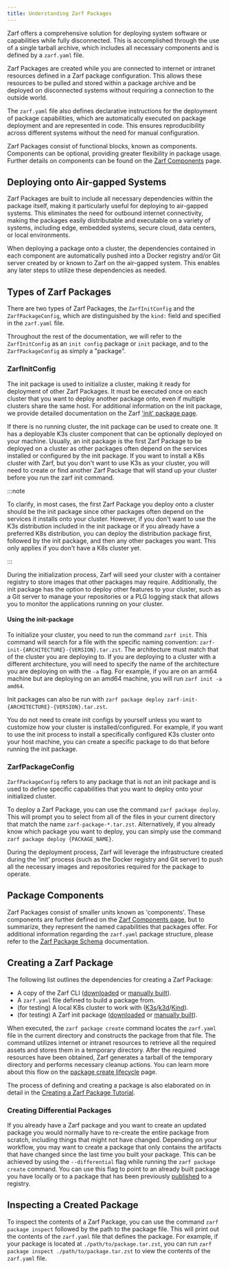 ```yaml
---
title: Understanding Zarf Packages
---
```


Zarf offers a comprehensive solution for deploying system software or capabilities while fully disconnected. This is accomplished through the use of a single tarball archive, which includes all necessary components and is defined by a `zarf.yaml` file.

Zarf Packages are created while you are connected to internet or intranet resources defined in a Zarf package configuration.  This allows these resources to be pulled and stored within a package archive and be deployed on disconnected systems without requiring a connection to the outside world.

The `zarf.yaml` file also defines declarative instructions for the deployment of package capabilities, which are automatically executed on package deployment and are represented in code. This ensures reproducibility across different systems without the need for manual configuration.

Zarf Packages consist of functional blocks, known as components. Components can be optional, providing greater flexibility in package usage. Further details on components can be found on the [Zarf Components](./2-zarf-components.md) page.

## Deploying onto Air-gapped Systems

Zarf Packages are built to include all necessary dependencies within the package itself, making it particularly useful for deploying to air-gapped systems. This eliminates the need for outbound internet connectivity, making the packages easily distributable and executable on a variety of systems, including edge, embedded systems, secure cloud, data centers, or local environments.

When deploying a package onto a cluster, the dependencies contained in each component are automatically pushed into a Docker registry and/or Git server created by or known to Zarf on the air-gapped system. This enables any later steps to utilize these dependencies as needed.

## Types of Zarf Packages

There are two types of Zarf Packages, the `ZarfInitConfig` and the `ZarfPackageConfig`, which are distinguished by the `kind:` field and specified in the `zarf.yaml` file.

Throughout the rest of the documentation, we will refer to the `ZarfInitConfig` as an `init config` package or `init` package, and to the `ZarfPackageConfig` as simply a "package".

### ZarfInitConfig

The init package is used to initialize a cluster, making it ready for deployment of other Zarf Packages. It must be executed once on each cluster that you want to deploy another package onto, even if multiple clusters share the same host. For additional information on the init package, we provide detailed documentation on the Zarf ['init' package page](./3-zarf-init-package.md).

If there is no running cluster, the init package can be used to create one. It has a deployable K3s cluster component that can be optionally deployed on your machine. Usually, an init package is the first Zarf Package to be deployed on a cluster as other packages often depend on the services installed or configured by the init package. If you want to install a K8s cluster with Zarf, but you don't want to use K3s as your cluster, you will need to create or find another Zarf Package that will stand up your cluster before you run the zarf init command.

:::note

To clarify, in most cases, the first Zarf Package you deploy onto a cluster should be the init package since other packages often depend on the services it installs onto your cluster. However, if you don't want to use the K3s distribution included in the init package or if you already have a preferred K8s distribution, you can deploy the distribution package first, followed by the init package, and then any other packages you want. This only applies if you don't have a K8s cluster yet.

:::

During the initialization process, Zarf will seed your cluster with a container registry to store images that other packages may require. Additionally, the init package has the option to deploy other features to your cluster, such as a Git server to manage your repositories or a PLG logging stack that allows you to monitor the applications running on your cluster.

#### Using the init-package

To initialize your cluster, you need to run the command `zarf init`. This command will search for a file with the specific naming convention: `zarf-init-{ARCHITECTURE}-{VERSION}.tar.zst`. The architecture must match that of the cluster you are deploying to. If you are deploying to a cluster with a different architecture, you will need to specify the name of the architecture you are deploying on with the `-a` flag. For example, if you are on an arm64 machine but are deploying on an amd64 machine, you will run `zarf init -a amd64`.

Init packages can also be run with `zarf package deploy zarf-init-{ARCHITECTURE}-{VERSION}.tar.zst`.

You do not need to create init configs by yourself unless you want to customize how your cluster is installed/configured. For example, if you want to use the init process to install a specifically configured K3s cluster onto your host machine, you can create a specific package to do that before running the init package.

### ZarfPackageConfig

`ZarfPackageConfig` refers to any package that is not an init package and is used to define specific capabilities that you want to deploy onto your initialized cluster.

To deploy a Zarf Package, you can use the command `zarf package deploy`. This will prompt you to select from all of the files in your current directory that match the name `zarf-package-*.tar.zst`. Alternatively, if you already know which package you want to deploy, you can simply use the command `zarf package deploy {PACKAGE_NAME}`.

During the deployment process, Zarf will leverage the infrastructure created during the 'init' process (such as the Docker registry and Git server) to push all the necessary images and repositories required for the package to operate.

## Package Components

Zarf Packages consist of smaller units known as 'components'. These components are further defined on the [Zarf Components page](./2-zarf-components.md), but to summarize, they represent the named capabilities that packages offer. For additional information regarding the `zarf.yaml` package structure, please refer to the [Zarf Package Schema](./4-zarf-schema.md) documentation.

## Creating a Zarf Package

The following list outlines the dependencies for creating a Zarf Package:

- A copy of the Zarf CLI ([downloaded](https://github.com/defenseunicorns/zarf/releases) or [manually built](../2-the-zarf-cli/0-building-your-own-cli.md)).
- A `zarf.yaml` file defined to build a package from.
- (for testing) A local K8s cluster to work with ([K3s](https://k3s.io/)/[k3d](https://k3d.io/v5.4.1/)/[Kind](https://kind.sigs.k8s.io/docs/user/quick-start#installation)).
- (for testing) A Zarf init package ([downloaded](https://github.com/defenseunicorns/zarf/releases) or [manually built](../2-the-zarf-cli/0-building-your-own-cli.md)).

When executed, the `zarf package create` command locates the `zarf.yaml` file in the current directory and constructs the package from that file. The command utilizes internet or intranet resources to retrieve all the required assets and stores them in a temporary directory. After the required resources have been obtained, Zarf generates a tarball of the temporary directory and performs necessary cleanup actions.  You can learn more about this flow on the [package create lifecycle](./5-package-create-lifecycle.md) page.

The process of defining and creating a package is also elaborated on in detail in the [Creating a Zarf Package Tutorial](../5-zarf-tutorials/0-creating-a-zarf-package.md).

### Creating Differential Packages

If you already have a Zarf package and you want to create an updated package you would normally have to re-create the entire package from scratch, including things that might not have changed. Depending on your workflow, you may  want to create a package that only contains the artifacts that have changed since the last time you built your package. This can be achieved by using the `--differential` flag while running the `zarf package create` command. You can use this flag to point to an already built package you have locally or to a package that has been previously [published](../5-zarf-tutorials/7-publish-and-deploy.md#publish-package) to a registry.

## Inspecting a Created Package

To inspect the contents of a Zarf Package, you can use the command `zarf package inspect` followed by the path to the package file. This will print out the contents of the `zarf.yaml` file that defines the package. For example, if your package is located at `./path/to/package.tar.zst`, you can run `zarf package inspect ./path/to/package.tar.zst` to view the contents of the `zarf.yaml` file.

